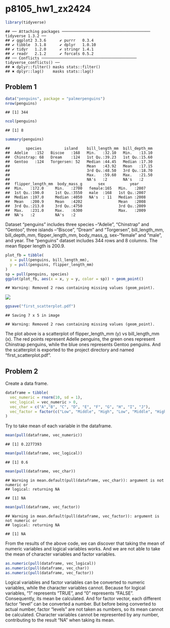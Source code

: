 p8105_hw1_zx2424
================

``` r
library(tidyverse)
```

    ## ── Attaching packages ─────────────────────────────────────── tidyverse 1.3.2 ──
    ## ✔ ggplot2 3.3.6      ✔ purrr   0.3.4 
    ## ✔ tibble  3.1.8      ✔ dplyr   1.0.10
    ## ✔ tidyr   1.2.0      ✔ stringr 1.4.1 
    ## ✔ readr   2.1.2      ✔ forcats 0.5.2 
    ## ── Conflicts ────────────────────────────────────────── tidyverse_conflicts() ──
    ## ✖ dplyr::filter() masks stats::filter()
    ## ✖ dplyr::lag()    masks stats::lag()

## Problem 1

``` r
data("penguins", package = "palmerpenguins")
nrow(penguins)
```

    ## [1] 344

``` r
ncol(penguins)
```

    ## [1] 8

``` r
summary(penguins)
```

    ##       species          island    bill_length_mm  bill_depth_mm  
    ##  Adelie   :152   Biscoe   :168   Min.   :32.10   Min.   :13.10  
    ##  Chinstrap: 68   Dream    :124   1st Qu.:39.23   1st Qu.:15.60  
    ##  Gentoo   :124   Torgersen: 52   Median :44.45   Median :17.30  
    ##                                  Mean   :43.92   Mean   :17.15  
    ##                                  3rd Qu.:48.50   3rd Qu.:18.70  
    ##                                  Max.   :59.60   Max.   :21.50  
    ##                                  NA's   :2       NA's   :2      
    ##  flipper_length_mm  body_mass_g       sex           year     
    ##  Min.   :172.0     Min.   :2700   female:165   Min.   :2007  
    ##  1st Qu.:190.0     1st Qu.:3550   male  :168   1st Qu.:2007  
    ##  Median :197.0     Median :4050   NA's  : 11   Median :2008  
    ##  Mean   :200.9     Mean   :4202                Mean   :2008  
    ##  3rd Qu.:213.0     3rd Qu.:4750                3rd Qu.:2009  
    ##  Max.   :231.0     Max.   :6300                Max.   :2009  
    ##  NA's   :2         NA's   :2

Dataset “penguins” includes three species –“Adelie”, “Chinstrap” and
“Gentoo”, three islands –“Biscoe”, “Dream” and “Torgersen”,
bill_length_mm, bill_depth_mm, flipper_length_mm, body_mass_g,
sex–“female” and “male”, and year. The “penguins” dataset includes 344
rows and 8 columns. The mean flipper length is 200.9.

``` r
plot_fb = tibble(
  x = pull(penguins, bill_length_mm),
  y = pull(penguins, flipper_length_mm)
)
sp = pull(penguins, species)
ggplot(plot_fb, aes(x = x, y = y, color = sp)) + geom_point()
```

    ## Warning: Removed 2 rows containing missing values (geom_point).

![](p8105_hw1_zx2424_files/figure-gfm/unnamed-chunk-3-1.png)<!-- -->

``` r
ggsave("first_scatterplot.pdf")
```

    ## Saving 7 x 5 in image

    ## Warning: Removed 2 rows containing missing values (geom_point).

The plot above is a scatterplot of flipper_length_mm (y) vs
bill_length_mm (x). The red points represent Adelle penguins, the green
ones represent Chinstrap penguins, while the blue ones represents Gentoo
penguins. And the scatterplot is exported to the project directory and
named “first_scatterplot.pdf”.

## Problem 2

Create a data frame.

``` r
dataframe = tibble(
  vec_numeric = rnorm(10, sd = 1),
  vec_logical = vec_numeric > 0,
  vec_char = c("A","B", "C", "D", "E", "F", "G", "H", "I", "J"),
  vec_factor = factor(c("Low", "Middle", "High", "Low", "Middle", "High", "Low", "Middle", "High","High"))
)
```

Try to take mean of each variable in the dataframe.

``` r
mean(pull(dataframe, vec_numeric))
```

    ## [1] 0.2277393

``` r
mean(pull(dataframe, vec_logical))
```

    ## [1] 0.6

``` r
mean(pull(dataframe, vec_char))
```

    ## Warning in mean.default(pull(dataframe, vec_char)): argument is not numeric or
    ## logical: returning NA

    ## [1] NA

``` r
mean(pull(dataframe, vec_factor))
```

    ## Warning in mean.default(pull(dataframe, vec_factor)): argument is not numeric or
    ## logical: returning NA

    ## [1] NA

From the results of the above code, we can discover that taking the mean
of numeric variables and logical variables works. And we are not able to
take the mean of character variables and factor variables.

``` r
as.numeric(pull(dataframe, vec_logical))
as.numeric(pull(dataframe, vec_char))
as.numeric(pull(dataframe, vec_factor))
```

Logical variables and factor variables can be converted to numeric
variables, while the character variables cannot. Because for logical
variables, “1” represents “TRUE”, and “0” represents “FALSE”.
Consequently, its mean be calculated. And for factor vector, each
different factor “level” can be converted a number. But before being
converted to actual number, factor “levels” are not taken as numbers, so
its mean cannot be calculated. Character variables cannot be represented
by any number, contributing to the result “NA” when taking its mean.

